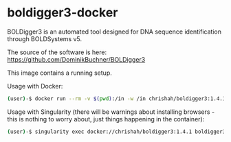 # boldigger3-docker

BOLDigger3 is an automated tool designed for DNA sequence identification through BOLDSystems v5. 

The source of the software is here: https://github.com/DominikBuchner/BOLDigger3

This image contains a running setup.

Usage with Docker:

```bash
(user)-$ docker run --rm -v $(pwd):/in -w /in chrishah/boldigger3:1.4.1 boldigger3 identify testdata/test_10.fasta --db 1 --mode 1
```

Usage with Singularity (there will be warnings about installing browsers - this is nothing to worry about, just things happening in the container):
```bash
(user)-$ singularity exec docker://chrishah/boldigger3:1.4.1 boldigger3 identify testdata/test_10.fasta --db 1 --mode 1
```

